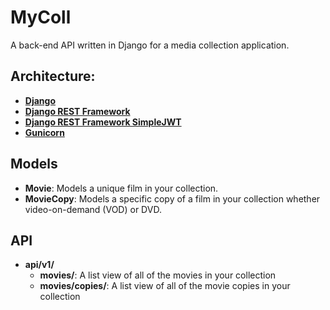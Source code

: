 # MyColl
A back-end API written in Django for a media collection application.

## Architecture:
- [**Django**](https://www.djangoproject.com/)
- [**Django REST Framework**](https://www.django-rest-framework.org/)
- [**Django REST Framework SimpleJWT**](https://github.com/davesque/django-rest-framework-simplejwt)
- [**Gunicorn**](https://gunicorn.org/)

## Models
- **Movie**: Models a unique film in your collection.
- **MovieCopy**: Models a specific copy of a film in your collection whether video-on-demand (VOD) or DVD.

## API
- **api/v1/**
  - **movies/**: A list view of all of the movies in your collection
  - **movies/copies/**: A list view of all of the movie copies in your collection